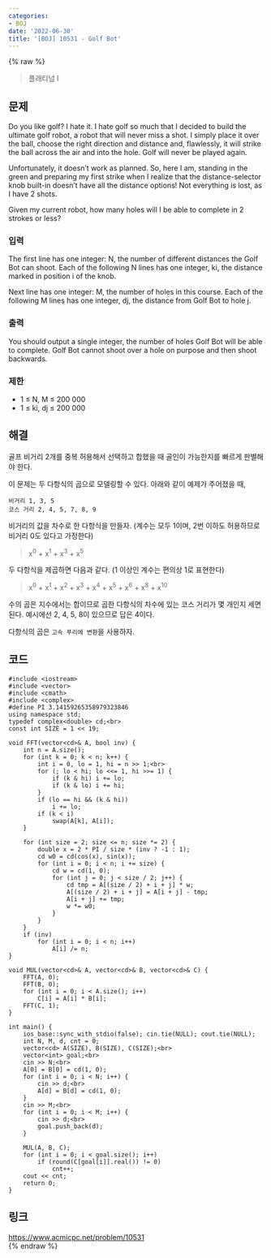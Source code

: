 ```yaml
---
categories:
- BOJ
date: '2022-06-30'
title: '[BOJ] 10531 - Golf Bot'
---
```


{% raw %}
> 플래티넘 I<br>

## 문제
Do you like golf? I hate it. I hate golf so much that I decided to build the ultimate golf robot, a robot that will never miss a shot. I simply place it over the ball, choose the right direction and distance and, flawlessly, it will strike the ball across the air and into the hole. Golf will never be played again.

Unfortunately, it doesn’t work as planned. So, here I am, standing in the green and preparing my first strike when I realize that the distance-selector knob built-in doesn’t have all the distance options! Not everything is lost, as I have 2 shots.

Given my current robot, how many holes will I be able to complete in 2 strokes or less?

### 입력
The first line has one integer: N, the number of different distances the Golf Bot can shoot. Each of the following N lines has one integer, ki, the distance marked in position i of the knob.

Next line has one integer: M, the number of holes in this course. Each of the following M lines has one integer, dj, the distance from Golf Bot to hole j.

### 출력
You should output a single integer, the number of holes Golf Bot will be able to complete. Golf Bot cannot shoot over a hole on purpose and then shoot backwards.

### 제한
-   1 ≤ N, M ≤ 200 000
-   1 ≤ ki, dj  ≤ 200 000

## 해결
골프 비거리 2개를 중복 허용해서 선택하고 합했을 때 골인이 가능한지를 빠르게 판별해야 한다.

이 문제는 두 다항식의 곱으로 모델링할 수 있다. 아래와 같이 예제가 주어졌을 때,
```
비거리 1, 3, 5
코스 거리 2, 4, 5, 7, 8, 9
```
비거리의 값을 차수로 한 다항식을 만들자. (계수는 모두 1이며, 2번 이하도 허용하므로 비거리 0도 있다고 가정한다)

> x<sup>0</sup> + x<sup>1</sup> + x<sup>3</sup> + x<sup>5</sup><br>

두 다항식을 제곱하면 다음과 같다. (1 이상인 계수는 편의상 1로 표현한다)

> x<sup>0</sup> + x<sup>1</sup> + x<sup>2</sup> + x<sup>3</sup> + x<sup>4</sup> + x<sup>5</sup> + x<sup>6</sup> + x<sup>8</sup> + x<sup>10</sup><br>

수의 곱은 지수에서는 합이므로 곱한 다항식의 차수에 있는 코스 거리가 몇 개인지 세면 된다. 예시에선 2, 4, 5, 8이 있으므로 답은 4이다.

다항식의 곱은 `고속 푸리에 변환`을 사용하자.

## 코드
```
#include <iostream>
#include <vector>
#include <cmath>
#include <complex>
#define PI 3.14159265358979323846
using namespace std;
typedef complex<double> cd;<br>
const int SIZE = 1 << 19;

void FFT(vector<cd>& A, bool inv) {
	int n = A.size();
	for (int k = 0; k < n; k++) {
		int i = 0, lo = 1, hi = n >> 1;<br>
		for (; lo < hi; lo <<= 1, hi >>= 1) {
			if (k & hi) i += lo;
			if (k & lo) i += hi;
		}
		if (lo == hi && (k & hi))
			i += lo;
		if (k < i)
			swap(A[k], A[i]);
	}

	for (int size = 2; size <= n; size *= 2) {
		double x = 2 * PI / size * (inv ? -1 : 1);
		cd w0 = cd(cos(x), sin(x));
		for (int i = 0; i < n; i += size) {
			cd w = cd(1, 0);
			for (int j = 0; j < size / 2; j++) {
				cd tmp = A[(size / 2) + i + j] * w;
				A[(size / 2) + i + j] = A[i + j] - tmp;
				A[i + j] += tmp;
				w *= w0;
			}
		}
	}
	if (inv)
		for (int i = 0; i < n; i++)
			A[i] /= n;
}

void MUL(vector<cd>& A, vector<cd>& B, vector<cd>& C) {
	FFT(A, 0);
	FFT(B, 0);
	for (int i = 0; i < A.size(); i++)
		C[i] = A[i] * B[i];
	FFT(C, 1);
}

int main() {
	ios_base::sync_with_stdio(false); cin.tie(NULL); cout.tie(NULL);
	int N, M, d, cnt = 0;
	vector<cd> A(SIZE), B(SIZE), C(SIZE);<br>
	vector<int> goal;<br>
	cin >> N;<br>
	A[0] = B[0] = cd(1, 0);
	for (int i = 0; i < N; i++) {
		cin >> d;<br>
		A[d] = B[d] = cd(1, 0);
	}
	cin >> M;<br>
	for (int i = 0; i < M; i++) {
		cin >> d;<br>
		goal.push_back(d);
	}

	MUL(A, B, C);
	for (int i = 0; i < goal.size(); i++)
		if (round(C[goal[i]].real()) != 0)
			cnt++;
	cout << cnt;
	return 0;
}
```

## 링크
https://www.acmicpc.net/problem/10531<br>
{% endraw %}